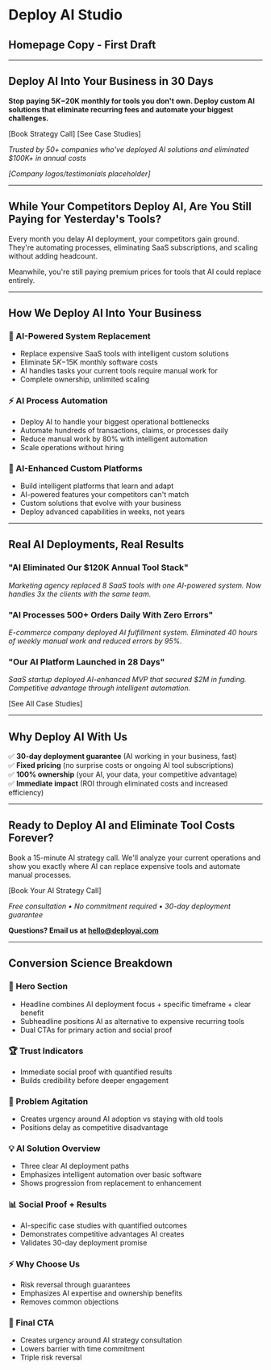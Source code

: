 # Deploy AI Studio
## Homepage Copy - First Draft

---

## Deploy AI Into Your Business in 30 Days

**Stop paying $5K-$20K monthly for tools you don't own. Deploy custom AI solutions that eliminate recurring fees and automate your biggest challenges.**

[Book Strategy Call] [See Case Studies]

*Trusted by 50+ companies who've deployed AI solutions and eliminated $100K+ in annual costs*

*[Company logos/testimonials placeholder]*

---

## While Your Competitors Deploy AI, Are You Still Paying for Yesterday's Tools?

Every month you delay AI deployment, your competitors gain ground. They're automating processes, eliminating SaaS subscriptions, and scaling without adding headcount.

Meanwhile, you're still paying premium prices for tools that AI could replace entirely.

---

## How We Deploy AI Into Your Business

### 🤖 AI-Powered System Replacement
- Replace expensive SaaS tools with intelligent custom solutions
- Eliminate $5K-$15K monthly software costs
- AI handles tasks your current tools require manual work for
- Complete ownership, unlimited scaling

### ⚡ AI Process Automation
- Deploy AI to handle your biggest operational bottlenecks
- Automate hundreds of transactions, claims, or processes daily
- Reduce manual work by 80% with intelligent automation
- Scale operations without hiring

### 🚀 AI-Enhanced Custom Platforms
- Build intelligent platforms that learn and adapt
- AI-powered features your competitors can't match
- Custom solutions that evolve with your business
- Deploy advanced capabilities in weeks, not years

---

## Real AI Deployments, Real Results

### "AI Eliminated Our $120K Annual Tool Stack"
*Marketing agency replaced 8 SaaS tools with one AI-powered system. Now handles 3x the clients with the same team.*

### "AI Processes 500+ Orders Daily With Zero Errors"
*E-commerce company deployed AI fulfillment system. Eliminated 40 hours of weekly manual work and reduced errors by 95%.*

### "Our AI Platform Launched in 28 Days"
*SaaS startup deployed AI-enhanced MVP that secured $2M in funding. Competitive advantage through intelligent automation.*

[See All Case Studies]

---

## Why Deploy AI With Us

✅ **30-day deployment guarantee** (AI working in your business, fast)  
✅ **Fixed pricing** (no surprise costs or ongoing AI tool subscriptions)  
✅ **100% ownership** (your AI, your data, your competitive advantage)  
✅ **Immediate impact** (ROI through eliminated costs and increased efficiency)

---

## Ready to Deploy AI and Eliminate Tool Costs Forever?

Book a 15-minute AI strategy call. We'll analyze your current operations and show you exactly where AI can replace expensive tools and automate manual processes.

[Book Your AI Strategy Call]

*Free consultation • No commitment required • 30-day deployment guarantee*

**Questions? Email us at hello@deployai.com**

---

## Conversion Science Breakdown

### 🎯 Hero Section
- Headline combines AI deployment focus + specific timeframe + clear benefit
- Subheadline positions AI as alternative to expensive recurring tools
- Dual CTAs for primary action and social proof

### 🏆 Trust Indicators
- Immediate social proof with quantified results
- Builds credibility before deeper engagement

### 😤 Problem Agitation
- Creates urgency around AI adoption vs staying with old tools
- Positions delay as competitive disadvantage

### 💡 AI Solution Overview
- Three clear AI deployment paths
- Emphasizes intelligent automation over basic software
- Shows progression from replacement to enhancement

### 📊 Social Proof + Results
- AI-specific case studies with quantified outcomes
- Demonstrates competitive advantages AI creates
- Validates 30-day deployment promise

### ⚡ Why Choose Us
- Risk reversal through guarantees
- Emphasizes AI expertise and ownership benefits
- Removes common objections

### 🚀 Final CTA
- Creates urgency around AI strategy consultation
- Lowers barrier with time commitment
- Triple risk reversal